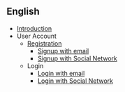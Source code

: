 ## English
- [Introduction](en/README.md)
- User Account
  - [Registration](en/registration/readme.md)
    - [Signup with email](en/registration/signup-with-email.md)
    - [Signup with Social Network](en/registration/signup-with-social-network.md)
  - Login
    - [Login with email](en/registration/login-with-email.md)
    - [Login with Social Network](en/registration/login-with-social-network.md)
